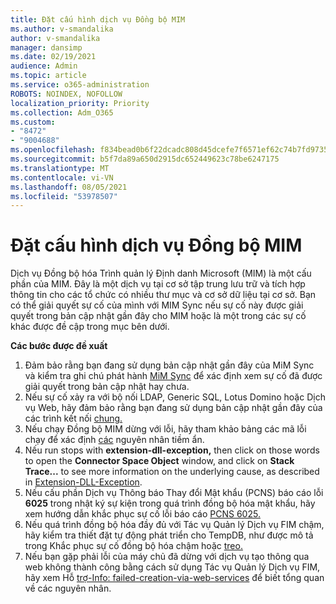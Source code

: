 ```yaml
---
title: Đặt cấu hình dịch vụ Đồng bộ MIM
ms.author: v-smandalika
author: v-smandalika
manager: dansimp
ms.date: 02/19/2021
audience: Admin
ms.topic: article
ms.service: o365-administration
ROBOTS: NOINDEX, NOFOLLOW
localization_priority: Priority
ms.collection: Adm_O365
ms.custom:
- "8472"
- "9004688"
ms.openlocfilehash: f834bead0b6f22dcadc808d45dcefe7f6571ef62c74b7fd97355157ca49542af
ms.sourcegitcommit: b5f7da89a650d2915dc652449623c78be6247175
ms.translationtype: MT
ms.contentlocale: vi-VN
ms.lasthandoff: 08/05/2021
ms.locfileid: "53978507"
---
```

# <a name="configure-mim-sync-service"></a>Đặt cấu hình dịch vụ Đồng bộ MIM

Dịch vụ Đồng bộ hóa Trình quản lý Định danh Microsoft (MIM) là một cấu phần của MIM. Đây là một dịch vụ tại cơ sở tập trung lưu trữ và tích hợp thông tin cho các tổ chức có nhiều thư mục và cơ sở dữ liệu tại cơ sở. Bạn có thể giải quyết sự cố của mình với MIM Sync nếu sự cố này được giải quyết trong bản cập nhật gần đây cho MIM hoặc là một trong các sự cố khác được đề cập trong mục bên dưới.

**Các bước được đề xuất**

1. Đảm bảo rằng bạn đang sử dụng bản cập nhật gần đây của MiM Sync và kiểm tra ghi chú phát hành [MiM Sync](https://docs.microsoft.com/microsoft-identity-manager/reference/version-history) để xác định xem sự cố đã được giải quyết trong bản cập nhật hay chưa.
2. Nếu sự cố xảy ra với bộ nối LDAP, Generic SQL, Lotus Domino hoặc Dịch vụ Web, hãy đảm bảo rằng bạn đang sử dụng bản cập nhật gần đây của các trình kết nối [chung.](https://docs.microsoft.com/microsoft-identity-manager/reference/microsoft-identity-manager-2016-connector-version-history)
3. Nếu chạy Đồng bộ MIM dừng với lỗi, hãy tham khảo bảng các mã lỗi chạy để xác định [các](https://docs.microsoft.com/microsoft-identity-manager/reference/maerrorcodes) nguyên nhân tiềm ẩn.
4. Nếu run stops with **extension-dll-exception,** then click on those words to open the **Connector Space Object** window, and click on **Stack Trace...** to see more information on the underlying cause, as described in [Extension-DLL-Exception](https://social.technet.microsoft.com/wiki/contents/articles/7515.fim-troubleshooting-extension-dll-exception.aspx).
5. Nếu cấu phần Dịch vụ Thông báo Thay đổi Mật khẩu (PCNS) báo cáo lỗi **6025** trong nhật ký sự kiện trong quá trình đồng bộ hóa mật khẩu, hãy xem hướng dẫn khắc phục sự cố lỗi báo cáo [PCNS 6025.](https://social.technet.microsoft.com/wiki/contents/articles/4159.pcns-troubleshooting-event-id-6025.aspx)
6. Nếu quá trình đồng bộ hóa đầy đủ với  Tác vụ Quản lý Dịch vụ FIM chậm, hãy kiểm tra thiết đặt tự động phát triển cho TempDB, như được mô tả trong Khắc phục sự cố đồng bộ hóa chậm hoặc [treo.](https://social.technet.microsoft.com/wiki/contents/articles/14713.troubleshooting-fim-performance-slow-or-hanging-full-synchronization.aspx)
7. Nếu bạn gặp phải lỗi của máy chủ đã dừng với dịch vụ tạo thông qua web không thành công bằng cách sử dụng Tác vụ Quản lý Dịch vụ FIM, hãy xem Hỗ [trợ-Info: failed-creation-via-web-services](https://docs.microsoft.com/archive/blogs/iamsupport/support-info-fimma-failed-creation-via-web-services) để biết tổng quan về các nguyên nhân.

